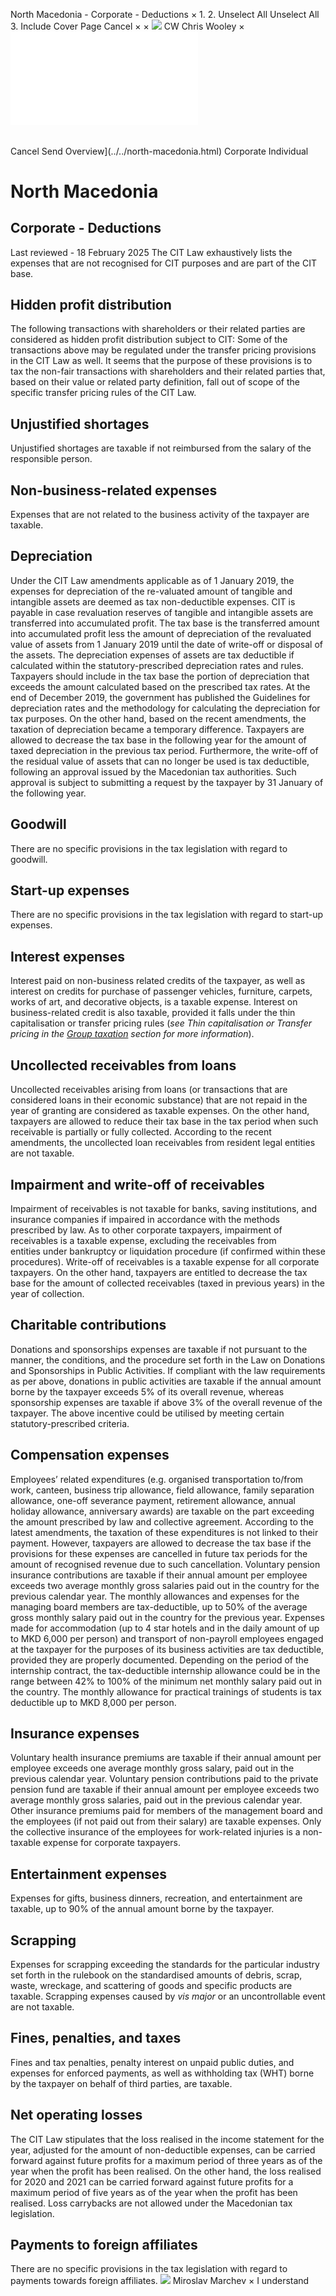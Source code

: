 North Macedonia - Corporate - Deductions
×
1.
2.
Unselect All
Unselect All
3.
Include Cover Page
Cancel
×
×
![](../../-/media/world-wide-tax-summaries/attachments/global---chris-wooley.ashx%3Frev=ac5e5f3223b34096b1afc2a6009c7320&revision=ac5e5f32-23b3-4096-b1af-c2a6009c7320&hash=859B7ADC84DC2CBEC9760E9E6EE7DE6D0A8BFCDF)
CW
Chris Wooley
×
![](deductions.html)
######
Cancel
Send
Overview](../../north-macedonia.html)
Corporate
Individual
# North Macedonia
## Corporate - Deductions
Last reviewed - 18 February 2025
The CIT Law exhaustively lists the expenses that are not recognised for CIT purposes and are part of the CIT base.
## Hidden profit distribution
The following transactions with shareholders or their related parties are considered as hidden profit distribution subject to CIT:
Some of the transactions above may be regulated under the transfer pricing provisions in the CIT Law as well. It seems that the purpose of these provisions is to tax the non-fair transactions with shareholders and their related parties that, based on their value or related party definition, fall out of scope of the specific transfer pricing rules of the CIT Law.
## Unjustified shortages
Unjustified shortages are taxable if not reimbursed from the salary of the responsible person.
## Non-business-related expenses
Expenses that are not related to the business activity of the taxpayer are taxable.
## Depreciation
Under the CIT Law amendments applicable as of 1 January 2019, the expenses for depreciation of the re-valuated amount of tangible and intangible assets are deemed as tax non-deductible expenses.
CIT is payable in case revaluation reserves of tangible and intangible assets are transferred into accumulated profit. The tax base is the transferred amount into accumulated profit less the amount of depreciation of the revaluated value of assets from 1 January 2019 until the date of write-off or disposal of the assets.
The depreciation expenses of assets are tax deductible if calculated within the statutory-prescribed depreciation rates and rules. Taxpayers should include in the tax base the portion of depreciation that exceeds the amount calculated based on the prescribed tax rates. At the end of December 2019, the government has published the Guidelines for depreciation rates and the methodology for calculating the depreciation for tax purposes.
On the other hand, based on the recent amendments, the taxation of depreciation became a temporary difference. Taxpayers are allowed to decrease the tax base in the following year for the amount of taxed depreciation in the previous tax period.
Furthermore, the write-off of the residual value of assets that can no longer be used is tax deductible, following an approval issued by the Macedonian tax authorities. Such approval is subject to submitting a request by the taxpayer by 31 January of the following year.
## Goodwill
There are no specific provisions in the tax legislation with regard to goodwill.
## Start-up expenses
There are no specific provisions in the tax legislation with regard to start-up expenses.
## Interest expenses
Interest paid on non-business related credits of the taxpayer, as well as interest on credits for purchase of passenger vehicles, furniture, carpets, works of art, and decorative objects, is a taxable expense. Interest on business-related credit is also taxable, provided it falls under the thin capitalisation or transfer pricing rules (*see Thin capitalisation or Transfer pricing in the [Group taxation](group-taxation.html) section for more information*).
## Uncollected receivables from loans
Uncollected receivables arising from loans (or transactions that are considered loans in their economic substance) that are not repaid in the year of granting are considered as taxable expenses. On the other hand, taxpayers are allowed to reduce their tax base in the tax period when such receivable is partially or fully collected. According to the recent amendments, the uncollected loan receivables from resident legal entities are not taxable.
## Impairment and write-off of receivables
Impairment of receivables is not taxable for banks, saving institutions, and insurance companies if impaired in accordance with the methods prescribed by law. As to other corporate taxpayers, impairment of receivables is a taxable expense, excluding the receivables from entities under bankruptcy or liquidation procedure (if confirmed within these procedures).
Write-off of receivables is a taxable expense for all corporate taxpayers.
On the other hand, taxpayers are entitled to decrease the tax base for the amount of collected receivables (taxed in previous years) in the year of collection.
## Charitable contributions
Donations and sponsorships expenses are taxable if not pursuant to the manner, the conditions, and the procedure set forth in the Law on Donations and Sponsorships in Public Activities. If compliant with the law requirements as per above, donations in public activities are taxable if the annual amount borne by the taxpayer exceeds 5% of its overall revenue, whereas sponsorship expenses are taxable if above 3% of the overall revenue of the taxpayer.
The above incentive could be utilised by meeting certain statutory-prescribed criteria.
## Compensation expenses
Employees’ related expenditures (e.g. organised transportation to/from work, canteen, business trip allowance, field allowance, family separation allowance, one-off severance payment, retirement allowance, annual holiday allowance, anniversary awards) are taxable on the part exceeding the amount prescribed by law and collective agreement. According to the latest amendments, the taxation of these expenditures is not linked to their payment. However, taxpayers are allowed to decrease the tax base if the provisions for these expenses are cancelled in future tax periods for the amount of recognised revenue due to such cancellation.
Voluntary pension insurance contributions are taxable if their annual amount per employee exceeds two average monthly gross salaries paid out in the country for the previous calendar year.
The monthly allowances and expenses for the managing board members are tax-deductible, up to 50% of the average gross monthly salary paid out in the country for the previous year.
Expenses made for accommodation (up to 4 star hotels and in the daily amount of up to MKD 6,000 per person) and transport of non-payroll employees engaged at the taxpayer for the purposes of its business activities are tax deductible, provided they are properly documented.
Depending on the period of the internship contract, the tax-deductible internship allowance could be in the range between 42% to 100% of the minimum net monthly salary paid out in the country.
The monthly allowance for practical trainings of students is tax deductible up to MKD 8,000 per person.
## Insurance expenses
Voluntary health insurance premiums are taxable if their annual amount per employee exceeds one average monthly gross salary, paid out in the previous calendar year.
Voluntary pension contributions paid to the private pension fund are taxable if their annual amount per employee exceeds two average monthly gross salaries, paid out in the previous calendar year.
Other insurance premiums paid for members of the management board and the employees (if not paid out from their salary) are taxable expenses. Only the collective insurance of the employees for work-related injuries is a non-taxable expense for corporate taxpayers.
## Entertainment expenses
Expenses for gifts, business dinners, recreation, and entertainment are taxable, up to 90% of the annual amount borne by the taxpayer.
## Scrapping
Expenses for scrapping exceeding the standards for the particular industry set forth in the rulebook on the standardised amounts of debris, scrap, waste, wreckage, and scattering of goods and specific products are taxable. Scrapping expenses caused by *vis major* or an uncontrollable event are not taxable.
## Fines, penalties, and taxes
Fines and tax penalties, penalty interest on unpaid public duties, and expenses for enforced payments, as well as withholding tax (WHT) borne by the taxpayer on behalf of third parties, are taxable.
## Net operating losses
The CIT Law stipulates that the loss realised in the income statement for the year, adjusted for the amount of non-deductible expenses, can be carried forward against future profits for a maximum period of three years as of the year when the profit has been realised.
On the other hand, the loss realised for 2020 and 2021 can be carried forward against future profits for a maximum period of five years as of the year when the profit has been realised.
Loss carrybacks are not allowed under the Macedonian tax legislation.
## Payments to foreign affiliates
There are no specific provisions in the tax legislation with regard to payments towards foreign affiliates.
![](../../-/media/world-wide-tax-summaries/northmacedoniamiroslav-marchevnorth-macedonia--miroslav-marchevjpg20210120171650340.ashx%3Frev=03dbeb07d57945a381f73ee8fb23b448&revision=03dbeb07-d579-45a3-81f7-3ee8fb23b448&hash=432F8B0920E5EB9EA60C0D4C9D5F18608B409BFB)
Miroslav Marchev
×
I understand